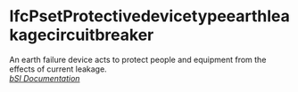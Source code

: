 IfcPsetProtectivedevicetypeearthleakagecircuitbreaker
=====================================================
An earth failure device acts to protect people and equipment from the effects
of current leakage.  
[ _bSI
Documentation_](https://standards.buildingsmart.org/IFC/DEV/IFC4_2/FINAL/HTML/schema/ifcelectricaldomain/pset/pset_protectivedevicetypeearthleakagecircuitbreaker.htm)


